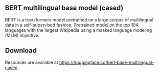## BERT multilingual base model (cased)

BERT is a transformers model pretrained on a large corpus of multilingual data in a self-supervised fashion. Pretrained model on the top 104 languages with the largest Wikipedia using a masked language modeling (MLM) objective.

## Download

Resources are available at https://huggingface.co/bert-base-multilingual-cased
